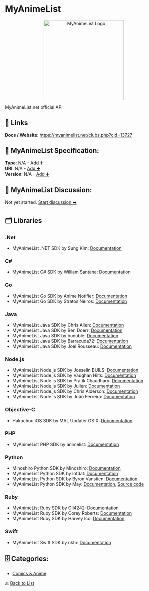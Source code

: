 # MyAnimeList
<p align="center">
    <img width="256" src="https://raw.githubusercontent.com/apis-list/apis-list/main/apis/myanimelist/logo_256x256.png" alt="MyAnimeList Logo"/>
</p>
MyAnimeList.net official API

##  🔗 Links
**Docs / Website**: https://myanimelist.net/clubs.php?cid=13727

## 🧬 MyAnimeList Specification:
**Type**: N/A - [Add ➕](https://github.com/apis-list/apis-list/edit/main/apis.yaml#L12775)  
**URI**: N/A - [Add ➕](https://github.com/apis-list/apis-list/edit/main/apis.yaml#L12775)  
**Version**: N/A - [Add ➕](https://github.com/apis-list/apis-list/edit/main/apis.yaml#L12775)

## 💬 MyAnimeList Discussion:
Not yet started. [Start discussion ➡️](https://github.com/apis-list/apis-list/discussions/new)

## 🗂️ Libraries
### .Net
- MyAnimeList .NET SDK by Sung Kim: [Documentation](https://github.com/dance2die/MyAnimeListSharp)
### C#
- MyAnimeList C# SDK by William Santana: [Documentation](https://github.com/wmer/MyAnimeListApiConsumer)
### Go
- MyAnimeList Go SDK by Anime Notifier: [Documentation](https://github.com/animenotifier/mal)
- MyAnimeList Go SDK by Stratos Neiros: [Documentation](https://github.com/nstratos/go-myanimelist)
### Java
- MyAnimeList Java SDK by Chris Allen: [Documentation](https://github.com/thegreatchrispy/mal4j)
- MyAnimeList Java SDK by Ben Doerr: [Documentation](https://github.com/bendoerr/mal-java-client)
- MyAnimeList Java SDK by bunuble: [Documentation](https://github.com/bunuble/MAL-Java-Wrapper)
- MyAnimeList Java SDK by Barracuda72: [Documentation](https://github.com/Barracuda72/MALApi)
- MyAnimeList Java SDK by Joel Rousseau: [Documentation](https://github.com/v4lproik/myanimelist-api)
### Node.js
- MyAnimeList Node.js SDK by Josselin BUILS: [Documentation](https://github.com/josselinbuils/MALVApi)
- MyAnimeList Node.js SDK by Vaughan Hilts: [Documentation](https://github.com/hilts-vaughan/otaku-scraper)
- MyAnimeList Node.js SDK by Pratik Chaudhary: [Documentation](https://github.com/abs-zero/node-mal)
- MyAnimeList Node.js SDK by Julien: [Documentation](https://github.com/jballanger/chinmei)
- MyAnimeList Node.js SDK by Chris Alderson: [Documentation](https://github.com/ChrisAlderson/mal-api)
- MyAnimeList Node.js SDK by João Ferreira: [Documentation](https://github.com/lubien/popura)
### Objective-C
- Hakuchou iOS SDK by MAL Updater OS X: [Documentation](https://github.com/Atelier-Shiori/Hakuchou)
### PHP
- MyAnimeList PHP SDK by animelist: [Documentation](https://github.com/animelist/mal-api)
### Python
- Minoshiro Python SDK by Minoshiro: [Documentation](https://github.com/Mino-shiro/Minoshiro)
- MyAnimeList Python SDK by lofdat: [Documentation](https://github.com/lofdat/YetAnotherMALAPI)
- MyAnimeList Python SDK by Byron Vanstien: [Documentation](https://github.com/GetRektByMe/Pyanimelist)
- MyAnimeList Python SDK by May: [Documentation](https://pypi.python.org/pypi/spice-api/1.0.3), [Source code](https://github.com/Utagai/spice)
### Ruby
- MyAnimeList Ruby SDK by Oli4242: [Documentation](https://github.com/Oli4242/myanimelist_client)
- MyAnimeList Ruby SDK by Corey Roberts: [Documentation](https://github.com/croberts22/railgun)
- MyAnimeList Ruby SDK by Harvey Ico: [Documentation](https://github.com/harveyico/myanimelist)
### Swift
- MyAnimeList Swift SDK by nktn: [Documentation](https://github.com/nktn/MalKit)


## 🗄️ Categories:
- [Comics & Anime](https://github.com/apis-list/apis-list#comics--anime-)

🔙  [Back to List](https://github.com/apis-list/apis-list)

